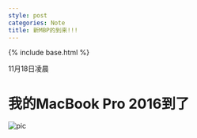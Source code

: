 ```yaml
---
style: post
categories: Note
title: 新MBP的到来!!!
---
```

{% include base.html %}

11月18日凌晨


**我的MacBook Pro 2016到了**
==

![pic][new_mbp]


[new_mbp]: {{base}}/assets/2016_11_17_mbp.jpeg
